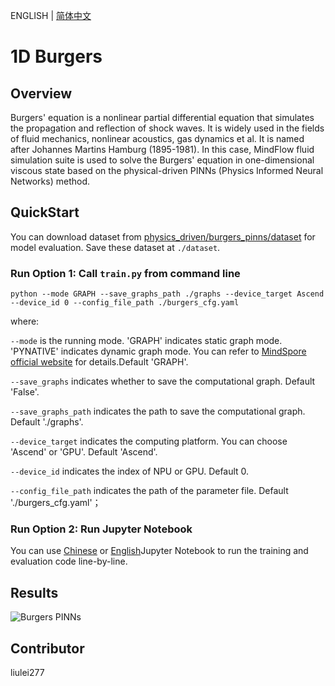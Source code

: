 ENGLISH | [简体中文](README_CN.md)

# 1D Burgers

## Overview

Burgers' equation is a nonlinear partial differential equation that simulates the propagation and reflection of shock waves. It is widely used in the fields of fluid mechanics, nonlinear acoustics, gas dynamics et al. It is named after Johannes Martins Hamburg (1895-1981). In this case, MindFlow fluid simulation suite is used to solve the Burgers' equation in one-dimensional viscous state based on the physical-driven PINNs (Physics Informed Neural Networks) method.

## QuickStart

You can download dataset from [physics_driven/burgers_pinns/dataset](https://download.mindspore.cn/mindscience/mindflow/dataset/applications/physics_driven/burgers_pinns/dataset/) for model evaluation. Save these dataset at `./dataset`.

### Run Option 1: Call `train.py` from command line

```shell
python --mode GRAPH --save_graphs_path ./graphs --device_target Ascend --device_id 0 --config_file_path ./burgers_cfg.yaml
```

where:

`--mode` is the running mode. 'GRAPH' indicates static graph mode. 'PYNATIVE' indicates dynamic graph mode. You can refer to [MindSpore official website](https://www.mindspore.cn/docs/en/r2.0.0-alpha/design/dynamic_graph_and_static_graph.html) for details.Default 'GRAPH'.

`--save_graphs` indicates whether to save the computational graph. Default 'False'.

`--save_graphs_path` indicates the path to save the computational graph. Default './graphs'.

`--device_target` indicates the computing platform. You can choose 'Ascend' or 'GPU'. Default 'Ascend'.

`--device_id` indicates the index of NPU or GPU. Default 0.

`--config_file_path` indicates the path of the parameter file. Default './burgers_cfg.yaml'；

### Run Option 2: Run Jupyter Notebook

You can use [Chinese](https://gitee.com/mindspore/mindscience/blob/master/MindFlow/applications/physics_driven/burgers/burgers1D_CN.ipynb) or [English](https://gitee.com/mindspore/mindscience/blob/master/MindFlow/applications/physics_driven/burgers/burgers1D.ipynb)Jupyter Notebook to run the training and evaluation code line-by-line.

## Results

![Burgers PINNs](images/result.jpg)

## Contributor

liulei277
